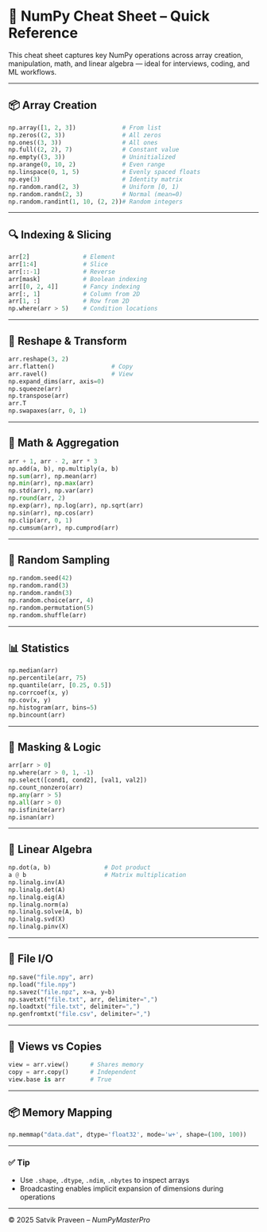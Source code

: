 # 🧠 NumPy Cheat Sheet – Quick Reference

This cheat sheet captures key NumPy operations across array creation, manipulation, math, and linear algebra — ideal for interviews, coding, and ML workflows.

---

## 📦 Array Creation

```python
np.array([1, 2, 3])             # From list
np.zeros((2, 3))                # All zeros
np.ones((3, 3))                 # All ones
np.full((2, 2), 7)              # Constant value
np.empty((3, 3))                # Uninitialized
np.arange(0, 10, 2)             # Even range
np.linspace(0, 1, 5)            # Evenly spaced floats
np.eye(3)                       # Identity matrix
np.random.rand(2, 3)            # Uniform [0, 1)
np.random.randn(2, 3)           # Normal (mean=0)
np.random.randint(1, 10, (2, 2))# Random integers
```

---

## 🔍 Indexing & Slicing

```python
arr[2]               # Element
arr[1:4]             # Slice
arr[::-1]            # Reverse
arr[mask]            # Boolean indexing
arr[[0, 2, 4]]       # Fancy indexing
arr[:, 1]            # Column from 2D
arr[1, :]            # Row from 2D
np.where(arr > 5)    # Condition locations
```

---

## 🔁 Reshape & Transform

```python
arr.reshape(3, 2)
arr.flatten()                # Copy
arr.ravel()                  # View
np.expand_dims(arr, axis=0)
np.squeeze(arr)
np.transpose(arr)
arr.T
np.swapaxes(arr, 0, 1)
```

---

## 🧮 Math & Aggregation

```python
arr + 1, arr - 2, arr * 3
np.add(a, b), np.multiply(a, b)
np.sum(arr), np.mean(arr)
np.min(arr), np.max(arr)
np.std(arr), np.var(arr)
np.round(arr, 2)
np.exp(arr), np.log(arr), np.sqrt(arr)
np.sin(arr), np.cos(arr)
np.clip(arr, 0, 1)
np.cumsum(arr), np.cumprod(arr)
```

---

## 🎲 Random Sampling

```python
np.random.seed(42)
np.random.rand(3)
np.random.randn(3)
np.random.choice(arr, 4)
np.random.permutation(5)
np.random.shuffle(arr)
```

---

## 📊 Statistics

```python
np.median(arr)
np.percentile(arr, 75)
np.quantile(arr, [0.25, 0.5])
np.corrcoef(x, y)
np.cov(x, y)
np.histogram(arr, bins=5)
np.bincount(arr)
```

---

## 🧠 Masking & Logic

```python
arr[arr > 0]
np.where(arr > 0, 1, -1)
np.select([cond1, cond2], [val1, val2])
np.count_nonzero(arr)
np.any(arr > 5)
np.all(arr > 0)
np.isfinite(arr)
np.isnan(arr)
```

---

## 📐 Linear Algebra

```python
np.dot(a, b)               # Dot product
a @ b                      # Matrix multiplication
np.linalg.inv(A)
np.linalg.det(A)
np.linalg.eig(A)
np.linalg.norm(a)
np.linalg.solve(A, b)
np.linalg.svd(X)
np.linalg.pinv(X)
```

---

## 💾 File I/O

```python
np.save("file.npy", arr)
np.load("file.npy")
np.savez("file.npz", x=a, y=b)
np.savetxt("file.txt", arr, delimiter=",")
np.loadtxt("file.txt", delimiter=",")
np.genfromtxt("file.csv", delimiter=",")
```

---

## 🧠 Views vs Copies

```python
view = arr.view()      # Shares memory
copy = arr.copy()      # Independent
view.base is arr       # True
```

---

## 📦 Memory Mapping

```python
np.memmap("data.dat", dtype='float32', mode='w+', shape=(100, 100))
```

---

### ✅ Tip

- Use `.shape`, `.dtype`, `.ndim`, `.nbytes` to inspect arrays
- Broadcasting enables implicit expansion of dimensions during operations

---

© 2025 Satvik Praveen – _NumPyMasterPro_

